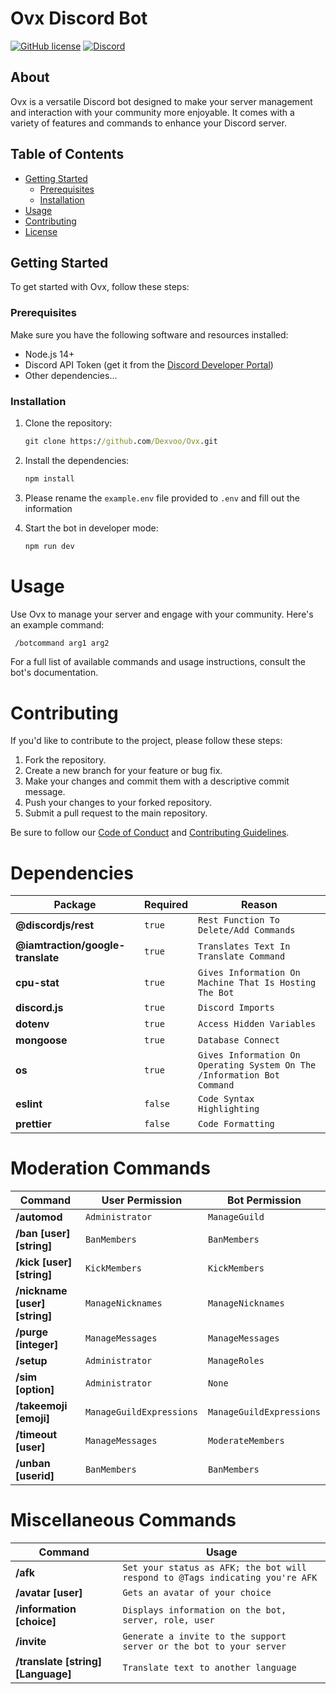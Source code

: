 # Ovx Discord Bot

[![GitHub license](https://img.shields.io/github/license/Dexvoo/Ovx)](https://github.com/Dexvoo/Ovx/blob/main/license)
[![Discord](https://img.shields.io/discord/1115336808834805780)](https://discord.gg/t7tF2Qs3Qc)

## About

Ovx is a versatile Discord bot designed to make your server management and interaction with your community more enjoyable. It comes with a variety of features and commands to enhance your Discord server.

## Table of Contents

- [Getting Started](#getting-started)
  - [Prerequisites](#prerequisites)
  - [Installation](#installation)
- [Usage](#usage)
- [Contributing](#contributing)
- [License](#license)

## Getting Started

To get started with Ovx, follow these steps:

### Prerequisites

Make sure you have the following software and resources installed:

- Node.js 14+
- Discord API Token (get it from the [Discord Developer Portal](https://discord.com/developers/applications))
- Other dependencies...

### Installation

1. Clone the repository:

   ```cmd
   git clone https://github.com/Dexvoo/Ovx.git

2. Install the dependencies:

   ```cmd
   npm install

3. Please rename the `example.env` file provided to `.env` and fill out the information

4. Start the bot in developer mode:

   ```cmd
   npm run dev

# Usage
Use Ovx to manage your server and engage with your community. Here's an example command:

   ```cmd
    /botcommand arg1 arg2
   ```
For a full list of available commands and usage instructions, consult the bot's documentation.

# Contributing
If you'd like to contribute to the project, please follow these steps:

  1. Fork the repository.
  2. Create a new branch for your feature or bug fix.
  3. Make your changes and commit them with a descriptive commit message.
  4. Push your changes to your forked repository.
  5. Submit a pull request to the main repository.

Be sure to follow our [Code of Conduct](https://www.google.com/) and [Contributing Guidelines](https://www.google.com/).

# Dependencies
Package | Required | Reason
--- | --- | ---
**@discordjs/rest** | `true` | `Rest Function To Delete/Add Commands`
**@iamtraction/google-translate** | `true` | `Translates Text In Translate Command`
**cpu-stat** | `true` | `Gives Information On Machine That Is Hosting The Bot`
**discord.js** | `true` | `Discord Imports`
**dotenv** | `true` | `Access Hidden Variables `
**mongoose** | `true` | `Database Connect`
**os** | `true` | `Gives Information On Operating System On The /Information Bot Command`
**eslint** | `false` | `Code Syntax Highlighting`
**prettier** | `false` | `Code Formatting`

# Moderation Commands
Command | User Permission | Bot Permission
--- | --- | ---
**/automod** | `Administrator` | `ManageGuild`
**/ban [user] [string]** | `BanMembers` | `BanMembers`
**/kick [user] [string]** | `KickMembers` | `KickMembers`
**/nickname [user] [string]** | `ManageNicknames` | `ManageNicknames`
**/purge [integer]** | `ManageMessages` | `ManageMessages`
**/setup** | `Administrator` | `ManageRoles`
**/sim [option]** | `Administrator` | `None`
**/takeemoji [emoji]** | `ManageGuildExpressions` | `ManageGuildExpressions`
**/timeout [user]** | `ManageMessages` | `ModerateMembers`
**/unban [userid]** | `BanMembers` | `BanMembers`

# Miscellaneous Commands
Command | Usage
--- | --- 
**/afk** | `Set your status as AFK; the bot will respond to @Tags indicating you're AFK`
**/avatar [user]** | `Gets an avatar of your choice`
**/information [choice]** | `Displays information on the bot, server, role, user`
**/invite** | `Generate a invite to the support server or the bot to your server`
**/translate [string] [Language]** | `Translate text to another language`
